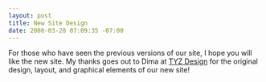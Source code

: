 ```yaml
---
layout: post
title: New Site Design
date: 2008-03-28 07:09:35 -07:00
---
```


For those who have seen the previous versions of our site, I hope you will like the new site. My thanks goes out to Dima at <a href="http://www.tyzdesign.net/">TYZ Design</a> for the original design, layout, and graphical elements of our new site!
